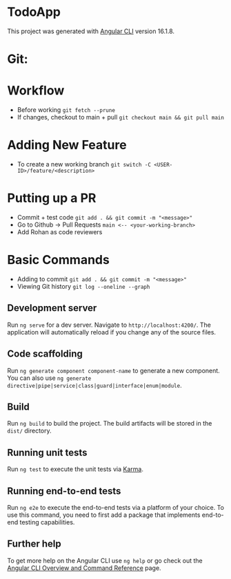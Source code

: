 # TodoApp

This project was generated with [Angular CLI](https://github.com/angular/angular-cli) version 16.1.8.

# Git: 
# Workflow
- Before working `git fetch --prune`
- If changes, checkout to main + pull `git checkout main && git pull main`

# Adding New Feature
- To create a new working branch `git switch -C <USER-ID>/feature/<description>`

# Putting up a PR
- Commit + test code `git add . && git commit -m "<message>"`
- Go to Github -> Pull Requests `main <-- <your-working-branch>`
- Add Rohan as code reviewers

# Basic Commands
- Adding to commit `git add . && git commit -m "<message>"`
- Viewing Git history `git log --oneline --graph`

## Development server

Run `ng serve` for a dev server. Navigate to `http://localhost:4200/`. The application will automatically reload if you change any of the source files.

## Code scaffolding

Run `ng generate component component-name` to generate a new component. You can also use `ng generate directive|pipe|service|class|guard|interface|enum|module`.

## Build

Run `ng build` to build the project. The build artifacts will be stored in the `dist/` directory.

## Running unit tests

Run `ng test` to execute the unit tests via [Karma](https://karma-runner.github.io).

## Running end-to-end tests

Run `ng e2e` to execute the end-to-end tests via a platform of your choice. To use this command, you need to first add a package that implements end-to-end testing capabilities.

## Further help

To get more help on the Angular CLI use `ng help` or go check out the [Angular CLI Overview and Command Reference](https://angular.io/cli) page.
